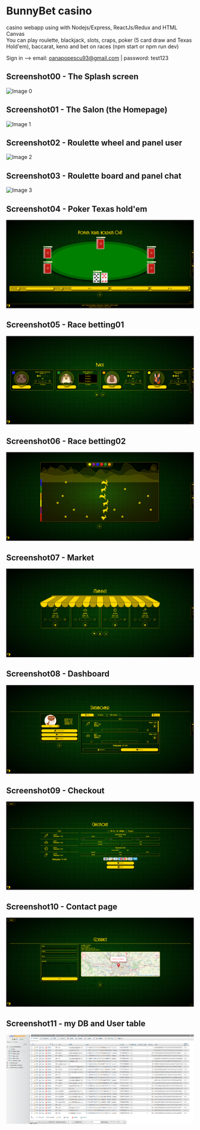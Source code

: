 # BunnyBet casino
casino webapp using with Nodejs/Express, ReactJs/Redux and HTML Canvas\
You can play roulette, blackjack, slots, craps, poker (5 card draw and Texas Hold'em), baccarat, keno and bet on races
(npm start or npm run dev)

Sign in --> email: oanapopescu93@gmail.com | password:  test123

## Screenshot00 - The Splash screen
![Image 0](./server/images/00.png)

## Screenshot01 - The Salon (the Homepage)
![Image 1](./server/images/01.png)

## Screenshot02 - Roulette wheel and panel user
![Image 2](./server/images/02.png)

## Screenshot03 - Roulette board and panel chat
![Image 3](./server/images/03.png)

## Screenshot04 - Poker Texas hold'em
![Image 4](./server/images/04.png)

## Screenshot05 - Race betting01
![Image 4](./server/images/09.png)

## Screenshot06 - Race betting02
![Image 4](./server/images/10.png)

## Screenshot07 - Market
![Image 4](./server/images/05.png)

## Screenshot08 - Dashboard
![Image 4](./server/images/06.png)

## Screenshot09 - Checkout
![Image 4](./server/images/08.png)

## Screenshot10 - Contact page
![Image 4](./server/images/07.png)

## Screenshot11 - my DB and User table
![Image 4](./server/images/11.png)
